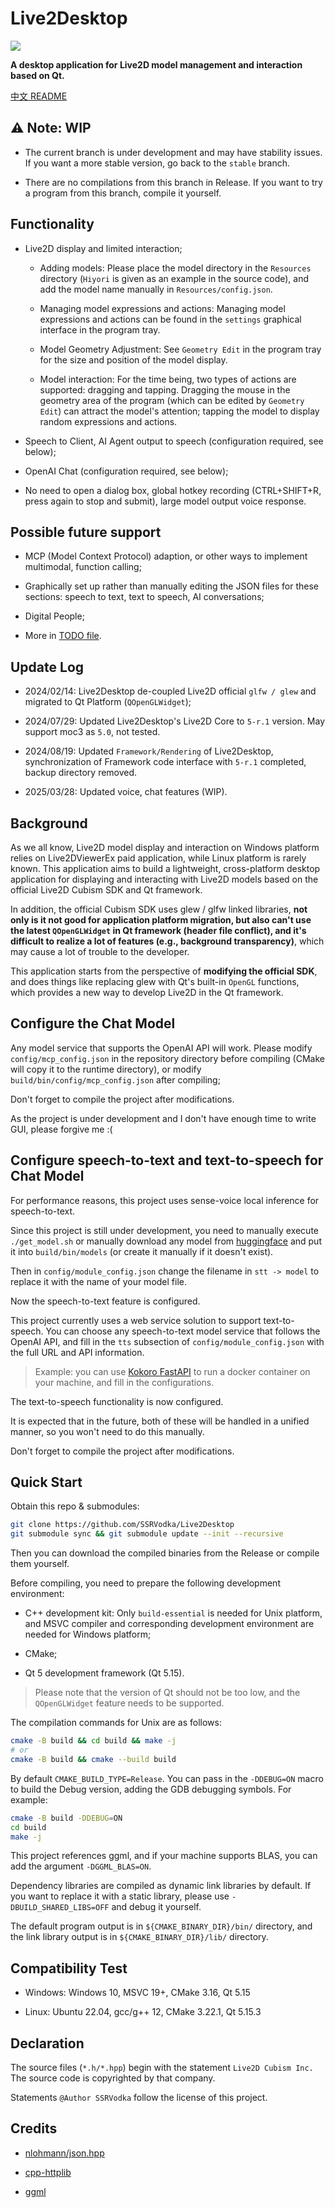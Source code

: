 # Live2Desktop

<img src="logo.png">

**A desktop application for Live2D model management and interaction based on Qt.**

<a href="README_zh_CN.md">中文 README</a>


## ⚠️ Note: WIP

- The current branch is under development and may have stability issues. If you want a more stable version, go back to the `stable` branch.

- There are no compilations from this branch in Release. If you want to try a program from this branch, compile it yourself.


## Functionality 

- Live2D display and limited interaction; 
    - Adding models: Please place the model directory in the `Resources` directory (`Hiyori` is given as an example in the source code), and add the model name manually in `Resources/config.json`.

    - Managing model expressions and actions: Managing model expressions and actions can be found in the `settings` graphical interface in the program tray.

    - Model Geometry Adjustment: See `Geometry Edit` in the program tray for the size and position of the model display.

    - Model interaction: For the time being, two types of actions are supported: dragging and tapping. Dragging the mouse in the geometry area of the program (which can be edited by `Geometry Edit`) can attract the model's attention; tapping the model to display random expressions and actions.

- Speech to Client, AI Agent output to speech (configuration required, see below); 

- OpenAI Chat (configuration required, see below); 

- No need to open a dialog box, global hotkey recording (CTRL+SHIFT+R, press again to stop and submit), large model output voice response.


## Possible future support 

- MCP (Model Context Protocol) adaption, or other ways to implement multimodal, function calling; 

- Graphically set up rather than manually editing the JSON files for these sections: speech to text, text to speech, AI conversations;

- Digital People; 

- More in [TODO file](./TODO).



## Update Log

- 2024/02/14: Live2Desktop de-coupled Live2D official `glfw / glew` and migrated to Qt Platform (`QOpenGLWidget`);

- 2024/07/29: Updated Live2Desktop's Live2D Core to `5-r.1` version. May support moc3 as `5.0`, not tested.

- 2024/08/19: Updated `Framework/Rendering` of Live2Desktop, synchronization of Framework code interface with `5-r.1` completed, backup directory removed.

- 2025/03/28: Updated voice, chat features (WIP).

## Background

As we all know, Live2D model display and interaction on Windows platform relies on Live2DViewerEx paid application, while Linux platform is rarely known. This application aims to build a lightweight, cross-platform desktop application for displaying and interacting with Live2D models based on the official Live2D Cubism SDK and Qt framework.

In addition, the official Cubism SDK uses glew / glfw linked libraries, **not only is it not good for application platform migration, but also can't use the latest `QOpenGLWidget` in Qt framework (header file conflict), and it's difficult to realize a lot of features (e.g., background transparency)**, which may cause a lot of trouble to the developer.

This application starts from the perspective of **modifying the official SDK**, and does things like replacing glew with Qt's built-in `OpenGL` functions, which provides a new way to develop Live2D in the Qt framework.


## Configure the Chat Model 

Any model service that supports the OpenAI API will work. Please modify `config/mcp_config.json` in the repository directory before compiling (CMake will copy it to the runtime directory), or modify `build/bin/config/mcp_config.json` after compiling;

Don't forget to compile the project after modifications.

As the project is under development and I don't have enough time to write GUI, please forgive me :(

## Configure speech-to-text and text-to-speech for Chat Model 

For performance reasons, this project uses sense-voice local inference for speech-to-text.

Since this project is still under development, you need to manually execute `./get_model.sh` or manually download any model from [huggingface](https://huggingface.co/lovemefan/sense-voice-gguf) and put it into `build/bin/models` (or create it manually if it doesn't exist).

Then in `config/module_config.json` change the filename in `stt -> model` to replace it with the name of your model file.

Now the speech-to-text feature is configured.

This project currently uses a web service solution to support text-to-speech. You can choose any speech-to-text model service that follows the OpenAI API, and fill in the `tts` subsection of `config/module_config.json` with the full URL and API information.

> Example: you can use [Kokoro FastAPI](https://github.com/remsky/Kokoro-FastAPI.git) to run a docker container on your machine, and fill in the configurations.

The text-to-speech functionality is now configured.

It is expected that in the future, both of these will be handled in a unified manner, so you won't need to do this manually.

Don't forget to compile the project after modifications.


## Quick Start

Obtain this repo & submodules:

```bash
git clone https://github.com/SSRVodka/Live2Desktop
git submodule sync && git submodule update --init --recursive
```

Then you can download the compiled binaries from the Release or compile them yourself.

Before compiling, you need to prepare the following development environment:

- C++ development kit: Only `build-essential` is needed for Unix platform, and MSVC compiler and corresponding development environment are needed for Windows platform;

- CMake;

- Qt 5 development framework (Qt 5.15).


> Please note that the version of Qt should not be too low, and the `QOpenGLWidget` feature needs to be supported.


The compilation commands for Unix are as follows:

```bash
cmake -B build && cd build && make -j
# or
cmake -B build && cmake --build build
```

By default `CMAKE_BUILD_TYPE=Release`. You can pass in the `-DDEBUG=ON` macro to build the Debug version, adding the GDB debugging symbols. For example: 

```bash 
cmake -B build -DDEBUG=ON 
cd build 
make -j 
```

This project references ggml, and if your machine supports BLAS, you can add the argument `-DGGML_BLAS=ON`.

Dependency libraries are compiled as dynamic link libraries by default. If you want to replace it with a static library, please use `-DBUILD_SHARED_LIBS=OFF` and debug it yourself.

The default program output is in `${CMAKE_BINARY_DIR}/bin/` directory, and the link library output is in `${CMAKE_BINARY_DIR}/lib/` directory.


## Compatibility Test

- Windows: Windows 10, MSVC 19+, CMake 3.16, Qt 5.15

- Linux: Ubuntu 22.04, gcc/g++ 12, CMake 3.22.1, Qt 5.15.3


## Declaration

The source files (`*.h/*.hpp`) begin with the statement `Live2D Cubism Inc.` The source code is copyrighted by that company.

Statements `@Author SSRVodka` follow the license of this project.


## Credits

- [nlohmann/json.hpp](https://github.com/nlohmann/json)

- [cpp-httplib](https://github.com/yhirose/cpp-httplib)

- [ggml](https://github.com/ggml-org/ggml)

